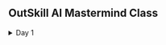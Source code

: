 ## OutSkill AI Mastermind Class

<details>
  
<summary>Day 1</summary>

  - Session 1 - [Foundations of AI & Tool Stack Resources](https://link.outskill.com/day1-mm-resources)
  - Session 2 - [Ads & Movie Creation Resources](https://link.outskill.com/day1-filmmaking-resource)
  - Session 3 - [CustomGPT & AI Agents Resources](https://link.outskill.com/resource-session3)

</details>

